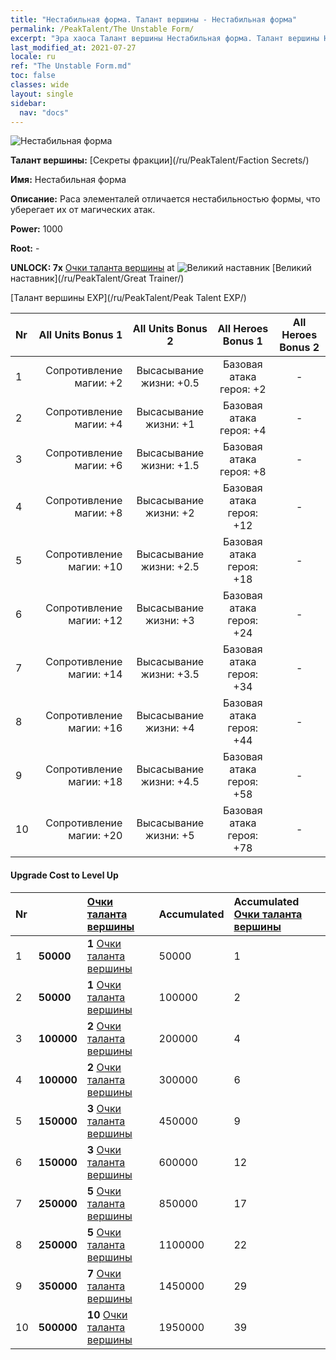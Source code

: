 ```yaml
---
title: "Нестабильная форма. Талант вершины - Нестабильная форма"
permalink: /PeakTalent/The Unstable Form/
excerpt: "Эра хаоса Талант вершины Нестабильная форма. Талант вершины Нестабильная форма. Нестабильная форма"
last_modified_at: 2021-07-27
locale: ru
ref: "The Unstable Form.md"
toc: false
classes: wide
layout: single
sidebar:
  nav: "docs"
---
```


  ![Нестабильная форма](/images/pt/talent_3002.png)

  **Талант вершины:** [Секреты фракции](/ru/PeakTalent/Faction Secrets/)

  **Имя:** Нестабильная форма

  **Описание:** Раса элементалей отличается нестабильностью формы, что уберегает их от магических атак.

  **Power:** 1000

  **Root:** -

  **UNLOCK: 7x** [Очки таланта вершины](/ItemsRU/con_934/) at ![Великий наставник](/images/pt/talent_3001.png) [Великий наставник](/ru/PeakTalent/Great Trainer/)

  [Талант вершины EXP](/ru/PeakTalent/Peak Talent EXP/)

  | Nr | All Units Bonus 1 | All Units Bonus 2 | All Heroes Bonus 1 | All Heroes Bonus 2 |
  |:---|--------------:|:-------------:|:-------------:|:-------------:|
  | 1 | Сопротивление магии: +2 | Высасывание жизни: +0.5 | Базовая атака героя: +2 | - |
  | 2 | Сопротивление магии: +4 | Высасывание жизни: +1 | Базовая атака героя: +4 | - |
  | 3 | Сопротивление магии: +6 | Высасывание жизни: +1.5 | Базовая атака героя: +8 | - |
  | 4 | Сопротивление магии: +8 | Высасывание жизни: +2 | Базовая атака героя: +12 | - |
  | 5 | Сопротивление магии: +10 | Высасывание жизни: +2.5 | Базовая атака героя: +18 | - |
  | 6 | Сопротивление магии: +12 | Высасывание жизни: +3 | Базовая атака героя: +24 | - |
  | 7 | Сопротивление магии: +14 | Высасывание жизни: +3.5 | Базовая атака героя: +34 | - |
  | 8 | Сопротивление магии: +16 | Высасывание жизни: +4 | Базовая атака героя: +44 | - |
  | 9 | Сопротивление магии: +18 | Высасывание жизни: +4.5 | Базовая атака героя: +58 | - |
  | 10 | Сопротивление магии: +20 | Высасывание жизни: +5 | Базовая атака героя: +78 | - |


#### Upgrade Cost to Level Up

  | Nr | <i class="fas fa-coins"/> | [Очки таланта вершины](/ItemsRU/con_934/) | Accumulated <i class="fas fa-coins"/> | Accumulated [Очки таланта вершины](/ItemsRU/con_934/) |
  |:---|:--------------|:-------------|:-------------|:-------------|
  | 1 | **50000** | **1** [Очки таланта вершины](/ItemsRU/con_934/) | 50000 | 1 |
  | 2 | **50000** | **1** [Очки таланта вершины](/ItemsRU/con_934/) | 100000 | 2 |
  | 3 | **100000** | **2** [Очки таланта вершины](/ItemsRU/con_934/) | 200000 | 4 |
  | 4 | **100000** | **2** [Очки таланта вершины](/ItemsRU/con_934/) | 300000 | 6 |
  | 5 | **150000** | **3** [Очки таланта вершины](/ItemsRU/con_934/) | 450000 | 9 |
  | 6 | **150000** | **3** [Очки таланта вершины](/ItemsRU/con_934/) | 600000 | 12 |
  | 7 | **250000** | **5** [Очки таланта вершины](/ItemsRU/con_934/) | 850000 | 17 |
  | 8 | **250000** | **5** [Очки таланта вершины](/ItemsRU/con_934/) | 1100000 | 22 |
  | 9 | **350000** | **7** [Очки таланта вершины](/ItemsRU/con_934/) | 1450000 | 29 |
  | 10 | **500000** | **10** [Очки таланта вершины](/ItemsRU/con_934/) | 1950000 | 39 |
